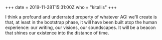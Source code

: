 +++
date = 2019-11-28T15:31:00Z
who = "kitallis"
+++

I think a profound and underrated property of whatever AGI we'll create is that, at least in the bootstrap phase, it will have been built atop the human experience: our writing, our visions, our soundscapes. It will be a beacon that shines our existence into the distance of time.
